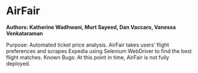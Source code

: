 # AirFair
<b>Authors: Katherine Wadhwani, Murt Sayeed, Dan Vaccaro, Vanessa Venkataraman</b>


Purpose: Automated ticket price analysis. AirFair takes users’ flight preferences and scrapes Expedia using Selenium WebDriver to find the best flight matches.
Known Bugs: At this point in time, AirFair is not fully deployed. 
